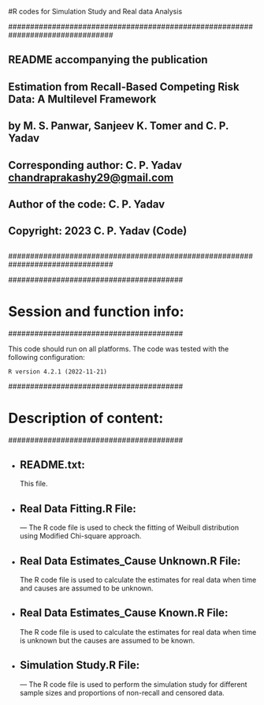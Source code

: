 #R codes for Simulation Study and Real data Analysis

################################################################################
## README accompanying the publication
##
##   Estimation from Recall-Based Competing Risk Data: A Multilevel Framework
##
##   by M. S. Panwar, Sanjeev K. Tomer and C. P. Yadav
##
## Corresponding author: C. P. Yadav <chandraprakashy29@gmail.com>
## Author of the code: C. P. Yadav
##
## Copyright: 2023 C. P. Yadav (Code)
##
################################################################################

########################################
# Session and function info:
########################################

This code should run on all platforms. The code was tested with the following configuration:

    R version 4.2.1 (2022-11-21)
    

########################################
# Description of content:
########################################

* README.txt:
  -----------
  This file.

* Real Data Fitting.R File:
  ----------------------
  — The R code file is used to check the fitting of Weibull distribution using Modified Chi-square approach.  

* Real Data Estimates_Cause Unknown.R File:
  ----------------------
  The R code file is used to calculate the estimates for real data when time and causes are assumed to be unknown. 

* Real Data Estimates_Cause Known.R File:
  ----------------------
  The R code file is used to calculate the estimates for real data when time is unknown but the causes are assumed to be known. 


* Simulation Study.R File:
  ----------------------
  — The R code file is used to perform the simulation study for different sample sizes and proportions of non-recall and censored data.
